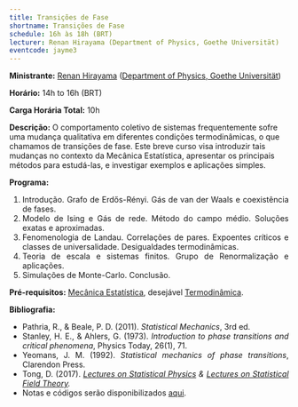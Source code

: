 ```yaml
---
title: Transições de Fase
shortname: Transições de Fase
schedule: 16h às 18h (BRT)
lecturer: Renan Hirayama (Department of Physics, Goethe Universität)
eventcode: jayme3
---
```


**Ministrante:** [Renan Hirayama](http://lattes.cnpq.br/4527194577561153) ([Department of Physics, Goethe Universität](https://www.goethe-university-frankfurt.de/63109041/Welcome_to_the_Department_of_Physics?))

**Horário:** 14h to 16h (BRT)

**Carga Horária Total:** 10h

**Descrição:** O comportamento coletivo de sistemas frequentemente sofre uma mudança qualitativa em diferentes condições termodinâmicas, 
o que chamamos de transições de fase. Este breve curso visa introduzir tais mudanças no contexto da Mecânica Estatística, apresentar os 
principais métodos para estudá-las, e investigar exemplos e aplicações simples.

**Programa:** 

<div style="text-align: justify">
 <ol>
  <li> Introdução. Grafo de Erdős-Rényi. Gás de van der Waals e coexistência de fases.</li>
  <li> Modelo de Ising e Gás de rede. Método do campo médio. Soluções exatas e aproximadas.</li>
  <li> Fenomenologia de Landau. Correlações de pares. Expoentes críticos e classes de universalidade. Desigualdades termodinâmicas.</li>
  <li> Teoria de escala e sistemas finitos. Grupo de Renormalização e aplicações.</li>
  <li> Simulações de Monte-Carlo. Conclusão.</li>
 </ol>
</div>

**Pré-requisitos:** [Mecânica Estatística](https://uspdigital.usp.br/jupiterweb/obterDisciplina?nomdis=&sgldis=4302401), desejável [Termodinâmica](https://uspdigital.usp.br/jupiterweb/obterDisciplina?sgldis=4302308&verdis=1).

**Bibliografia:** 

<div style="text-align: justify">
 <ul>
  <li>Pathria, R., & Beale, P. D. (2011).<i> Statistical Mechanics</i>, 3rd ed.</li>
  <li>Stanley, H. E., & Ahlers, G. (1973).<i> Introduction to phase transitions and critical phenomena</i>, Physics Today, 26(1), 71.</li>
  <li>Yeomans, J. M. (1992).<i> Statistical mechanics of phase transitions</i>, Clarendon Press.</li>
  <li>Tong, D. (2017).<i> <a href="http://www.damtp.cam.ac.uk/user/tong/statphys.html">Lectures on Statistical Physics</a> & <a href="http://www.damtp.cam.ac.uk/user/tong/sft.html">Lectures on Statistical Field Theory</a>.</i></li>
  <li> Notas e códigos serão disponibilizados <a href="https://www.notion.so/Transi-es-de-fase-d7e83ff687de47ecb1744362ae378964">aqui</a>.</li>
 </ul>
</div>
